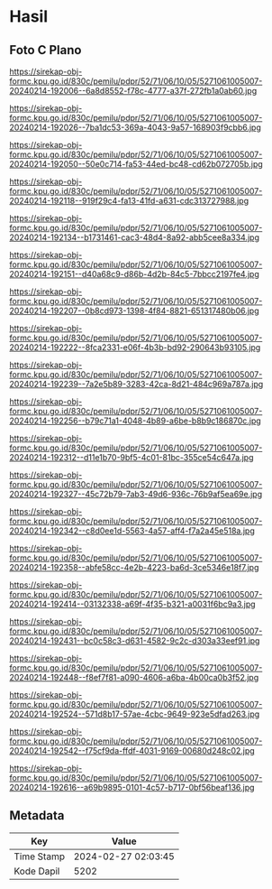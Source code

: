 # Hasil

## Foto C Plano

https://sirekap-obj-formc.kpu.go.id/830c/pemilu/pdpr/52/71/06/10/05/5271061005007-20240214-192006--6a8d8552-f78c-4777-a37f-272fb1a0ab60.jpg

https://sirekap-obj-formc.kpu.go.id/830c/pemilu/pdpr/52/71/06/10/05/5271061005007-20240214-192026--7ba1dc53-369a-4043-9a57-168903f9cbb6.jpg

https://sirekap-obj-formc.kpu.go.id/830c/pemilu/pdpr/52/71/06/10/05/5271061005007-20240214-192050--50e0c714-fa53-44ed-bc48-cd62b072705b.jpg

https://sirekap-obj-formc.kpu.go.id/830c/pemilu/pdpr/52/71/06/10/05/5271061005007-20240214-192118--919f29c4-fa13-41fd-a631-cdc313727988.jpg

https://sirekap-obj-formc.kpu.go.id/830c/pemilu/pdpr/52/71/06/10/05/5271061005007-20240214-192134--b1731461-cac3-48d4-8a92-abb5cee8a334.jpg

https://sirekap-obj-formc.kpu.go.id/830c/pemilu/pdpr/52/71/06/10/05/5271061005007-20240214-192151--d40a68c9-d86b-4d2b-84c5-7bbcc2197fe4.jpg

https://sirekap-obj-formc.kpu.go.id/830c/pemilu/pdpr/52/71/06/10/05/5271061005007-20240214-192207--0b8cd973-1398-4f84-8821-651317480b06.jpg

https://sirekap-obj-formc.kpu.go.id/830c/pemilu/pdpr/52/71/06/10/05/5271061005007-20240214-192222--8fca2331-e06f-4b3b-bd92-290643b93105.jpg

https://sirekap-obj-formc.kpu.go.id/830c/pemilu/pdpr/52/71/06/10/05/5271061005007-20240214-192239--7a2e5b89-3283-42ca-8d21-484c969a787a.jpg

https://sirekap-obj-formc.kpu.go.id/830c/pemilu/pdpr/52/71/06/10/05/5271061005007-20240214-192256--b79c71a1-4048-4b89-a6be-b8b9c186870c.jpg

https://sirekap-obj-formc.kpu.go.id/830c/pemilu/pdpr/52/71/06/10/05/5271061005007-20240214-192312--d11e1b70-9bf5-4c01-81bc-355ce54c647a.jpg

https://sirekap-obj-formc.kpu.go.id/830c/pemilu/pdpr/52/71/06/10/05/5271061005007-20240214-192327--45c72b79-7ab3-49d6-936c-76b9af5ea69e.jpg

https://sirekap-obj-formc.kpu.go.id/830c/pemilu/pdpr/52/71/06/10/05/5271061005007-20240214-192342--c8d0ee1d-5563-4a57-aff4-f7a2a45e518a.jpg

https://sirekap-obj-formc.kpu.go.id/830c/pemilu/pdpr/52/71/06/10/05/5271061005007-20240214-192358--abfe58cc-4e2b-4223-ba6d-3ce5346e18f7.jpg

https://sirekap-obj-formc.kpu.go.id/830c/pemilu/pdpr/52/71/06/10/05/5271061005007-20240214-192414--03132338-a69f-4f35-b321-a0031f6bc9a3.jpg

https://sirekap-obj-formc.kpu.go.id/830c/pemilu/pdpr/52/71/06/10/05/5271061005007-20240214-192431--bc0c58c3-d631-4582-9c2c-d303a33eef91.jpg

https://sirekap-obj-formc.kpu.go.id/830c/pemilu/pdpr/52/71/06/10/05/5271061005007-20240214-192448--f8ef7f81-a090-4606-a6ba-4b00ca0b3f52.jpg

https://sirekap-obj-formc.kpu.go.id/830c/pemilu/pdpr/52/71/06/10/05/5271061005007-20240214-192524--571d8b17-57ae-4cbc-9649-923e5dfad263.jpg

https://sirekap-obj-formc.kpu.go.id/830c/pemilu/pdpr/52/71/06/10/05/5271061005007-20240214-192542--f75cf9da-ffdf-4031-9169-00680d248c02.jpg

https://sirekap-obj-formc.kpu.go.id/830c/pemilu/pdpr/52/71/06/10/05/5271061005007-20240214-192616--a69b9895-0101-4c57-b717-0bf56beaf136.jpg


## Metadata

| Key        | Value               |
| ---------- | ------------------- |
| Time Stamp | 2024-02-27 02:03:45 |
| Kode Dapil | 5202                |



